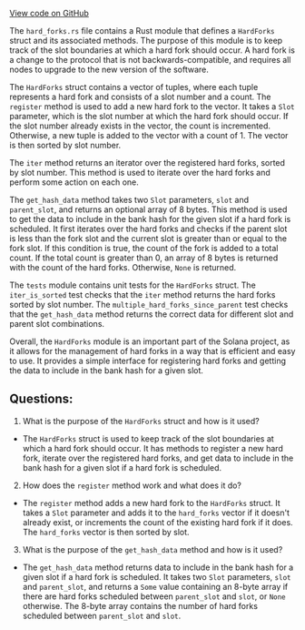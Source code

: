 [View code on GitHub](https://github.com/solana-labs/solana/blob/master/sdk/src/hard_forks.rs)

The `hard_forks.rs` file contains a Rust module that defines a `HardForks` struct and its associated methods. The purpose of this module is to keep track of the slot boundaries at which a hard fork should occur. A hard fork is a change to the protocol that is not backwards-compatible, and requires all nodes to upgrade to the new version of the software. 

The `HardForks` struct contains a vector of tuples, where each tuple represents a hard fork and consists of a slot number and a count. The `register` method is used to add a new hard fork to the vector. It takes a `Slot` parameter, which is the slot number at which the hard fork should occur. If the slot number already exists in the vector, the count is incremented. Otherwise, a new tuple is added to the vector with a count of 1. The vector is then sorted by slot number.

The `iter` method returns an iterator over the registered hard forks, sorted by slot number. This method is used to iterate over the hard forks and perform some action on each one.

The `get_hash_data` method takes two `Slot` parameters, `slot` and `parent_slot`, and returns an optional array of 8 bytes. This method is used to get the data to include in the bank hash for the given slot if a hard fork is scheduled. It first iterates over the hard forks and checks if the parent slot is less than the fork slot and the current slot is greater than or equal to the fork slot. If this condition is true, the count of the fork is added to a total count. If the total count is greater than 0, an array of 8 bytes is returned with the count of the hard forks. Otherwise, `None` is returned.

The `tests` module contains unit tests for the `HardForks` struct. The `iter_is_sorted` test checks that the `iter` method returns the hard forks sorted by slot number. The `multiple_hard_forks_since_parent` test checks that the `get_hash_data` method returns the correct data for different slot and parent slot combinations.

Overall, the `HardForks` module is an important part of the Solana project, as it allows for the management of hard forks in a way that is efficient and easy to use. It provides a simple interface for registering hard forks and getting the data to include in the bank hash for a given slot.
## Questions: 
 1. What is the purpose of the `HardForks` struct and how is it used?
- The `HardForks` struct is used to keep track of the slot boundaries at which a hard fork should occur. It has methods to register a new hard fork, iterate over the registered hard forks, and get data to include in the bank hash for a given slot if a hard fork is scheduled.

2. How does the `register` method work and what does it do?
- The `register` method adds a new hard fork to the `HardForks` struct. It takes a `Slot` parameter and adds it to the `hard_forks` vector if it doesn't already exist, or increments the count of the existing hard fork if it does. The `hard_forks` vector is then sorted by slot.

3. What is the purpose of the `get_hash_data` method and how is it used?
- The `get_hash_data` method returns data to include in the bank hash for a given slot if a hard fork is scheduled. It takes two `Slot` parameters, `slot` and `parent_slot`, and returns a `Some` value containing an 8-byte array if there are hard forks scheduled between `parent_slot` and `slot`, or `None` otherwise. The 8-byte array contains the number of hard forks scheduled between `parent_slot` and `slot`.